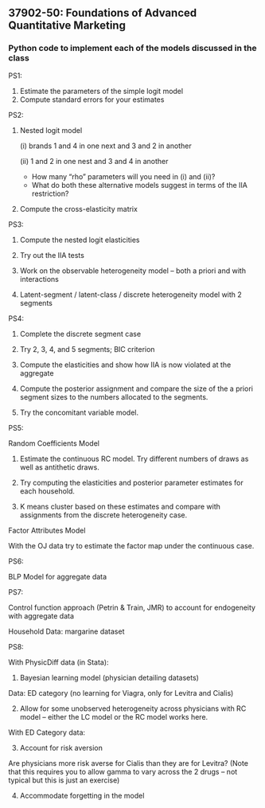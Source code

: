## 37902-50: Foundations of Advanced Quantitative Marketing

### Python code to implement each of the models discussed in the class

PS1:

1) Estimate the parameters of the simple logit model 
2) Compute standard errors for your estimates

PS2:

1) Nested logit model

   (i) brands 1 and 4 in one next and 3 and 2 in another
   
   (ii) 1 and 2 in one nest and 3 and 4 in another
   
   * How many “rho” parameters will you need in (i) and (ii)?  
   * What do both these alternative models suggest in terms of the IIA restriction?
   
2) Compute the cross-elasticity matrix

PS3:

1) Compute the nested logit elasticities 

2) Try out the IIA tests

3) Work on the observable heterogeneity model – both a priori and with interactions 

4) Latent-segment / latent-class / discrete heterogeneity model with 2 segments


PS4:

1) Complete the discrete segment case 

2) Try 2, 3, 4, and 5 segments; BIC criterion

3) Compute the elasticities and show how IIA is now violated at the aggregate

4) Compute the posterior assignment and compare the size of the a priori segment sizes to the numbers allocated to the segments.

5) Try the concomitant variable model.

PS5:

Random Coefficients Model

1) Estimate the continuous RC model. Try different numbers of draws as well as antithetic draws. 

2) Try computing the elasticities and posterior parameter estimates for each household.

3) K means cluster based on these estimates and compare with assignments from the discrete heterogeneity case.

Factor Attributes Model

With the OJ data try to estimate the factor map under the continuous case.

PS6:

BLP Model for aggregate data

PS7:

Control function approach (Petrin & Train, JMR) to account for endogeneity with aggregate data

Household Data: margarine dataset

PS8:

With PhysicDiff data (in Stata):

1) Bayesian learning model (physician detailing datasets)

Data: ED category (no learning for Viagra, only for Levitra and Cialis)

2) Allow for some unobserved heterogeneity across physicians with RC model – either the LC model or the RC model works here.

With ED Category data:

3) Account for risk aversion

Are physicians more risk averse for Cialis than they are for Levitra? (Note that this requires you to allow gamma to vary across the 2 drugs – not typical but this is just an exercise)

4) Accommodate forgetting in the model 
